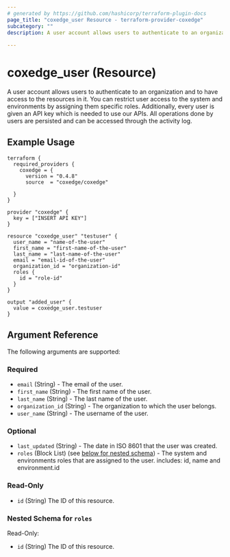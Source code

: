 ```yaml
---
# generated by https://github.com/hashicorp/terraform-plugin-docs
page_title: "coxedge_user Resource - terraform-provider-coxedge"
subcategory: ""
description: A user account allows users to authenticate to an organization and to have access to the resources in it. You can restrict user access to the system and environments by assigning them specific roles. Additionally, every user is given an API key which is needed to use our APIs. All operations done by users are persisted and can be accessed through the activity log.
  
---
```


# coxedge_user (Resource)
A user account allows users to authenticate to an organization and to have access to the resources in it. You can restrict user access to the system and environments by assigning them specific roles. Additionally, every user is given an API key which is needed to use our APIs. All operations done by users are persisted and can be accessed through the activity log.

Example Usage
---
```
terraform {
  required_providers {
    coxedge = {
      version = "0.4.8"
      source  = "coxedge/coxedge"
    
  }
}

provider "coxedge" {
  key = ["INSERT API KEY"]
}

resource "coxedge_user" "testuser" {
  user_name = "name-of-the-user"
  first_name = "first-name-of-the-user"
  last_name = "last-name-of-the-user"
  email = "email-id-of-the-user"
  organization_id = "organization-id"
  roles {
    id = "role-id"
  }
}

output "added_user" {
  value = coxedge_user.testuser
}
```


<!-- schema generated by tfplugindocs -->
## Argument Reference
The following arguments are supported:

### Required

- `email` (String) - The email of the user.
- `first_name` (String) - The first name of the user.
- `last_name` (String) - The last name of the user.
- `organization_id` (String) - The organization to which the user belongs.
- `user_name` (String) - The username of the user.

### Optional

- `last_updated` (String) - The date in ISO 8601 that the user was created.
- `roles` (Block List) (see [below for nested schema](#nestedblock--roles)) - The system and environments roles that are assigned to the user.
  includes: id, name and environment.id

### Read-Only

- `id` (String) The ID of this resource.

<a id="nestedblock--roles"></a>
### Nested Schema for `roles`

Read-Only:

- `id` (String) The ID of this resource.


